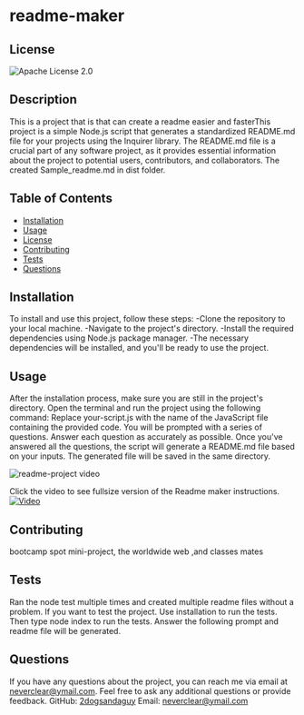 
# readme-maker


  ## License
  ![Apache License 2.0](https://img.shields.io/badge/license-Apache%202.0-blue)
  
  
    

## Description
This is a project that is that can create a readme easier and fasterThis project is a simple Node.js script that generates a standardized README.md file for your projects using the Inquirer library. The README.md file is a crucial part of any software project, as it provides essential information about the project to potential users, contributors, and collaborators. The created Sample_readme.md in dist folder.

## Table of Contents
- [Installation](#installation)
- [Usage](#usage)
- [License](#license)
- [Contributing](#contributing)
- [Tests](#tests)
- [Questions](#questions)

## Installation
To install and use this project, follow these steps: -Clone the repository to your local machine. -Navigate to the project's directory. -Install the required dependencies using Node.js package manager. -The necessary dependencies will be installed, and you'll be ready to use the project.

## Usage
After the installation process, make sure you are still in the project's directory.
Open the terminal and run the project using the following command:
Replace your-script.js with the name of the JavaScript file containing the provided code.
You will be prompted with a series of questions. Answer each question as accurately as possible.
Once you've answered all the questions, the script will generate a README.md file based on your inputs. The generated file will be saved in the same directory.

![readme-project video](./images/readme-video.gif)

   
Click the video to see fullsize version of the Readme maker instructions.
[![Video](https://img.youtube.com/vi/-nVecQ8uJQE/0.jpg)](https://www.youtube.com/watch?v=-nVecQ8uJQE)

## Contributing
bootcamp spot mini-project, the worldwide web ,and classes mates 

## Tests
Ran the node test multiple times and created multiple readme files without a problem.
If you want to test the project.
Use installation to run the tests.
Then type node index to run the tests.
Answer the following prompt and readme file will be generated.

## Questions
If you have any questions about the project, you can reach me via email at [neverclear@ymail.com](mailto:neverclear@ymail.com). Feel free to ask any additional questions or provide feedback.
GitHub: [2dogsandaguy](https://github.com/2dogsandaguy)
Email: [neverclear@ymail.com](mailto:neverclear@ymail.com)
  